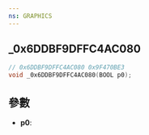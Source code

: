 ```yaml
---
ns: GRAPHICS
---
```

## _0x6DDBF9DFFC4AC080

```c
// 0x6DDBF9DFFC4AC080 0x9F470BE3
void _0x6DDBF9DFFC4AC080(BOOL p0);
```


## 參數
* **p0**: 


